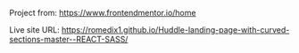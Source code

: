 Project from: https://www.frontendmentor.io/home

Live site URL: https://romedix1.github.io/Huddle-landing-page-with-curved-sections-master--REACT-SASS/
